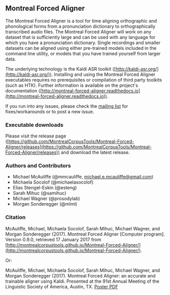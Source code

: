 ## Montreal Forced Aligner

The Montreal Forced Aligner is a tool for time aligning orthographic and phonological forms from a pronunciation dictionary to orthographically transcribed audio files.  The Montreal Forced Aligner will work on any dataset that is sufficiently large and can be used with any language for which you have a pronunciation dictionary. Single recordings and smaller datasets can be aligned using either pre-trained models included in the command line utility, or models that you have trained yourself from larger data.

The underlying technology is the Kaldi ASR toolkit ([http://kaldi-asr.org/](http://kaldi-asr.org/)).  Installing and using the Montreal Forced Aligner executables requires no prerequisites or compilation of third party toolkits (such as HTK).  Further information is available on the project's documentation ([http://montreal-forced-aligner.readthedocs.io](http://montreal-forced-aligner.readthedocs.io)).


If you run into any issues, please check the [mailing list](https://groups.google.com/forum/#!forum/mfa-users) for fixes/workarounds or to post a new issue.


### Executable downloads

Please visit the release page ([https://github.com/MontrealCorpusTools/Montreal-Forced-Aligner/releases](https://github.com/MontrealCorpusTools/Montreal-Forced-Aligner/releases)) and download the latest release.

### Authors and Contributors

* Michael McAuliffe (@mmcauliffe, michael.e.mcauliffe@gmail.com)
* Michaela Socolof (@michaelasocolof)
* Elias Stengel-Eskin (@esteng)
* Sarah Mihuc (@samihuc)
* Michael Wagner (@prosodylab)
* Morgan Sonderegger (@mlml)

### Citation

McAuliffe, Michael, Michaela Socolof, Sarah Mihuc, Michael Wagner, and Morgan Sonderegger (2017). Montreal Forced Aligner [Computer program]. Version 0.9.0, retrieved 17 January 2017 from [http://montrealcorpustools.github.io/Montreal-Forced-Aligner/](http://montrealcorpustools.github.io/Montreal-Forced-Aligner/).

Or:

McAuliffe, Michael, Michaela Socolof, Sarah Mihuc, Michael Wagner, and Morgan Sonderegger (2017). Montreal Forced Aligner: an accurate and trainable aligner using Kaldi. Presented at the 91st Annual Meeting of the Linguistic Society of America, Austin, TX. [Poster PDF](https://montrealcorpustools.github.io/Montreal-Forced-Aligner/images/MFA_poster_LSA2017.pdf)

